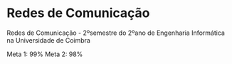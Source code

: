 # Redes de Comunicação

Redes de Comunicação - 2ºsemestre do 2ºano de Engenharia Informática na Universidade de Coimbra

Meta 1: 99%
Meta 2: 98%

